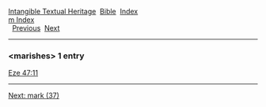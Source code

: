 [Intangible Textual Heritage](../../index)  [Bible](../index) 
[Index](index)   
[m Index](_m_)  
  [Previous](c07147)  [Next](c07149) 

------------------------------------------------------------------------

### &lt;marishes&gt; 1 entry

[Eze 47:11](../kjv/eze047.htm#011)  

------------------------------------------------------------------------

[Next: mark (37)](c07149)
